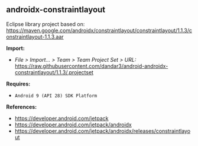 ## androidx-constraintlayout

Eclipse library project based on:<br/>
https://maven.google.com/androidx/constraintlayout/constraintlayout/1.1.3/constraintlayout-1.1.3.aar

**Import:**
- _File > Import... > Team > Team Project Set > URL:_<br/>
  https://raw.githubusercontent.com/dandar3/android-androidx-constraintlayout/1.1.3/.projectset

**Requires:**
- `Android 9 (API 28) SDK Platform`

**References:**
- https://developer.android.com/jetpack
- https://developer.android.com/jetpack/androidx
- https://developer.android.com/jetpack/androidx/releases/constraintlayout